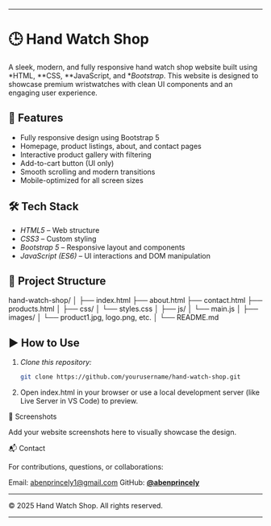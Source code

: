 
---

# 🕒 Hand Watch Shop

A sleek, modern, and fully responsive hand watch shop website built using *HTML, **CSS, **JavaScript, and **Bootstrap*. This website is designed to showcase premium wristwatches with clean UI components and an engaging user experience.

## 🚀 Features

- Fully responsive design using Bootstrap 5
- Homepage, product listings, about, and contact pages
- Interactive product gallery with filtering
- Add-to-cart button (UI only)
- Smooth scrolling and modern transitions
- Mobile-optimized for all screen sizes

## 🛠 Tech Stack

- *HTML5* – Web structure
- *CSS3* – Custom styling
- *Bootstrap 5* – Responsive layout and components
- *JavaScript (ES6)* – UI interactions and DOM manipulation

## 📁 Project Structure

hand-watch-shop/ │ ├── index.html ├── about.html ├── contact.html ├── products.html │ ├── css/ │   └── styles.css │ ├── js/ │   └── main.js │ ├── images/ │   └── product1.jpg, logo.png, etc. │ └── README.md

## ▶ How to Use

1. *Clone this repository:*
   ```bash
   git clone https://github.com/yourusername/hand-watch-shop.git

2. Open index.html in your browser or use a local development server (like Live Server in VS Code) to preview.



📸 Screenshots

Add your website screenshots here to visually showcase the design.

📬 Contact

For contributions, questions, or collaborations:

Email: [abenprincely1@gmail.com](abenprincely1@gmail.com)
GitHub: **[@abenprincely](https://github.com/abenprincely)** 


---

© 2025 Hand Watch Shop. All rights reserved.

---
